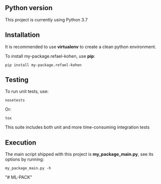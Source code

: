 Python version
--------------

This project is currently using Python 3.7

Installation
------------

It is recommended to use **virtualenv** to create a clean python environment.

To install my-package.refael-kohen, use **pip**:

    pip install my-package.refael-kohen

Testing
-------
To run unit tests, use:

    nosetests

Or:

    tox

This suite includes both unit and more time-consuming integration tests


Execution
---------

The main script shipped with this project is **my_package_main.py**, see its options by running:

    my_package_main.py -h

"# ML-PACK" 
